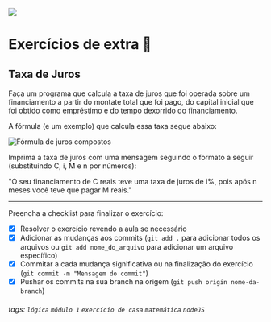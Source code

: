 ![](https://i.imgur.com/xG74tOh.png)

# Exercícios de extra 🌟

## Taxa de Juros

Faça um programa que calcula a taxa de juros que foi operada sobre um financiamento a partir do montate total que foi pago, do capital inicial que foi obtido como empréstimo e do tempo dexorrido do financiamento.

A fórmula (e um exemplo) que calcula essa taxa segue abaixo:

![Fórmula de juros compostos](https://i.pinimg.com/originals/28/31/2b/28312bc3516cd030c7f27edb4c293e6a.png)

Imprima a taxa de juros com uma mensagem seguindo o formato a seguir (substituindo C, i, M e n por números):

"O seu financiamento de C reais teve uma taxa de juros de i%, pois após n meses você teve que pagar M reais."

---

Preencha a checklist para finalizar o exercício:

- [x] Resolver o exercício revendo a aula se necessário
- [x] Adicionar as mudanças aos commits (`git add .` para adicionar todos os arquivos ou `git add nome_do_arquivo` para adicionar um arquivo específico)
- [x] Commitar a cada mudança significativa ou na finalização do exercício (`git commit -m "Mensagem do commit"`)
- [x] Pushar os commits na sua branch na origem (`git push origin nome-da-branch`)

###### tags: `lógica` `módulo 1` `exercício de casa` `matemática` `nodeJS`

